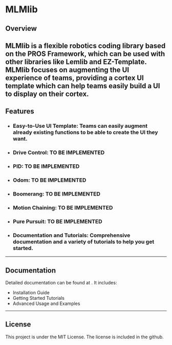 # MLMlib
## Overview
MLMlib is a flexible robotics coding library based on the PROS Framework, which can be used with other libraries like Lemlib and EZ-Template. MLMlib focuses on augmenting the UI experience of teams, providing a cortex UI template which can help teams easily build a UI to display on their cortex. 
---
## Features
- ### Easy-to-Use UI Template: Teams can easily augment already existing functions to be able to create the UI they want. 
- ### Drive Control: TO BE IMPLEMENTED
- ### PID: TO BE IMPLEMENTED
- ### Odom: TO BE IMPLEMENTED
- ### Boomerang: TO BE IMPLEMENTED
- ### Motion Chaining: TO BE IMPLEMENTED
- ### Pure Pursuit: TO BE IMPLEMENTED
- ### Documentation and Tutorials: Comprehensive documentation and a variety of tutorials to help you get started. 
---
## Documentation
Detailed documentation can be found at . It includes:

- Installation Guide
- Getting Started Tutorials
- Advanced Usage and Examples
---
## License
This project is under the MIT License. The license is included in the github. 
